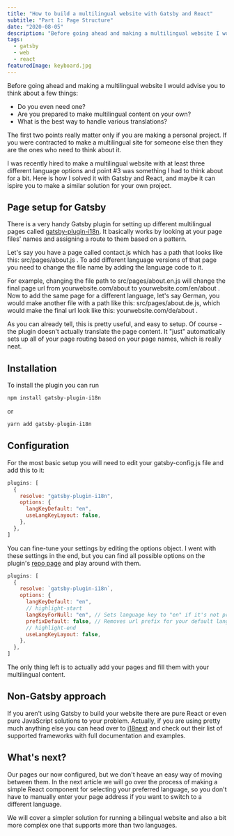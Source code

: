 ```yaml
---
title: "How to build a multilingual website with Gatsby and React"
subtitle: "Part 1: Page Structure"
date: "2020-08-05"
description: "Before going ahead and making a multilingual website I would advise you to think about a few things. Do you even need one? Are you prepared to make multilingual content on your own? What is the best way to handle various translations? The first two points really matter only if you are making a personal project. If you were contracted to make a multilingual site for someone else then they are the ones who need to think about it."
tags:
  - gatsby
  - web
  - react
featuredImage: keyboard.jpg
---
```


Before going ahead and making a multilingual website I would advise you to think about a few things:

- Do you even need one?
- Are you prepared to make multilingual content on your own?
- What is the best way to handle various translations?

The first two points really matter only if you are making a personal project. If you were contracted to make a multilingual site for someone else then they are the ones who need to think about it.

I was recently hired to make a multilingual website with at least three different language options and point #3 was something I had to think about for a bit. Here is how I solved it with Gatsby and React, and maybe it can ispire you to make a similar solution for your own project.

## Page setup for Gatsby

There is a very handy Gatsby plugin for setting up different multilingual pages called [gatsby-plugin-i18n](https://github.com/angeloocana/gatsby-plugin-i18n). It basically works by looking at your page files' names and assigning a route to them based on a pattern.

Let's say you have a page called contact.js which has a path that looks like this: src/pages/about.js . To add different language versions of that page you need to change the file name by adding the language code to it.

For example, changing the file path to src/pages/about.en.js will change the final page url from yourwebsite.com/about to yourwebsite.com/en/about . Now to add the same page for a different language, let's say German, you would make another file with a path like this: src/pages/about.de.js, which would make the final url look like this: yourwebsite.com/de/about .

As you can already tell, this is pretty useful, and easy to setup. Of course - the plugin doesn't actually translate the page content. It "just" automatically sets up all of your page routing based on your page names, which is really neat.

## Installation

To install the plugin you can run

```jsx
npm install gatsby-plugin-i18n
```

or

```jsx
yarn add gatsby-plugin-i18n
```

## Configuration

For the most basic setup you will need to edit your gatsby-config.js file and add this to it:

```jsx
plugins: [
  {
    resolve: "gatsby-plugin-i18n",
    options: {
      langKeyDefault: "en",
      useLangKeyLayout: false,
    },
  },
]
```

You can fine-tune your settings by editing the options object. I went with these settings in the end, but you can find all possible options on the plugin's [repo page](https://github.com/angeloocana/gatsby-plugin-i18n#all-options) and play around with them.

```jsx
plugins: [
  {
    resolve: `gatsby-plugin-i18n`,
    options: {
      langKeyDefault: "en",
      // highlight-start
      langKeyForNull: "en", // Sets language key to "en" if it's not provided
      prefixDefault: false, // Removes url prefix for your default language
      // highlight-end
      useLangKeyLayout: false,
    },
  },
]
```

The only thing left is to actually add your pages and fill them with your multilingual content.

## Non-Gatsby approach

If you aren't using Gatsby to build your website there are pure React or even pure JavaScript solutions to your problem. Actually, if you are using pretty much anything else you can head over to [i18next](https://www.i18next.com/overview/supported-frameworks) and check out their list of supported frameworks with full documentation and examples.

## What's next?

Our pages our now configured, but we don't heave an easy way of moving between them. In the next article we will go over the process of making a simple React component for selecting your preferred language, so you don't have to manually enter your page address if you want to switch to a different language.

We will cover a simpler solution for running a bilingual website and also a bit more complex one that supports more than two languages.
